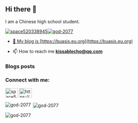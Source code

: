 ## Hi there 👋

I am a Chinese high school student.

<p align="left"> <a href="https://twitter.com/space520338945" target="blank"><img src="https://img.shields.io/twitter/follow/space520338945?logo=twitter&style=for-the-badge" alt="space520338945" /><img src="https://komarev.com/ghpvc/?username=god-2077&label=Profile%20views&color=0e75b6&style=flat" alt="god-2077" /> </p>

- 📝 My blog is [https://buasis.eu.org](https://buasis.eu.org)

- 📫 How to reach me **kissablecho@qq.com**

### Blogs posts
<!-- BLOG-POST-LIST:START -->
<!-- BLOG-POST-LIST:END -->

<h3 align="left">Connect with me:</h3>
<p align="left">
<a href="https://twitter.com/space520338945" target="blank"><img align="center" src="https://raw.githubusercontent.com/rahuldkjain/github-profile-readme-generator/master/src/images/icons/Social/twitter.svg" alt="space520338945" height="30" width="40" /></a>
<a href="/https://buasis.eu.org/rss2.xml" target="blank"><img align="center" src="https://raw.githubusercontent.com/rahuldkjain/github-profile-readme-generator/master/src/images/icons/Social/rss.svg" alt="https://buasis.eu.org/rss2.xml" height="30" width="40" /></a>
</p>

<p><img align="left" src="https://github-readme-stats.vercel.app/api/top-langs?username=god-2077&show_icons=true&locale=en&layout=compact" alt="god-2077" /></p>

<p>&nbsp;<img align="center" src="https://github-readme-stats.vercel.app/api?username=god-2077&show_icons=true&theme=dark&locale=en" alt="god-2077" /></p>

<p><img align="center" src="https://github-readme-streak-stats.herokuapp.com/?user=god-2077&" alt="god-2077" /></p>
